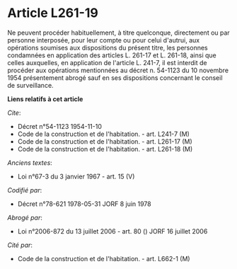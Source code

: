 # Article L261-19

Ne peuvent procéder habituellement, à titre quelconque, directement ou par personne interposée, pour leur compte ou pour
celui d'autrui, aux opérations soumises aux dispositions du présent titre, les personnes condamnées en application des
articles L. 261-17 et L. 261-18, ainsi que celles auxquelles, en application de l'article L. 241-7, il est interdit de
procéder aux opérations mentionnées au décret n. 54-1123 du 10 novembre 1954 présentement abrogé sauf en ses dispositions
concernant le conseil de surveillance.

**Liens relatifs à cet article**

_Cite_:

  - Décret n°54-1123 1954-11-10
  - Code de la construction et de l'habitation. - art. L241-7 (M)
  - Code de la construction et de l'habitation. - art. L261-17 (M)
  - Code de la construction et de l'habitation. - art. L261-18 (M)

_Anciens textes_:

  - Loi n°67-3 du 3 janvier 1967 - art. 15 (V)

_Codifié par_:

  - Décret n°78-621 1978-05-31 JORF 8 juin 1978

_Abrogé par_:

  - Loi n°2006-872 du 13 juillet 2006 - art. 80 () JORF 16 juillet 2006

_Cité par_:

  - Code de la construction et de l'habitation. - art. L662-1 (M)
